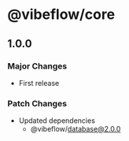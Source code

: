 # @vibeflow/core

## 1.0.0

### Major Changes

- First release

### Patch Changes

- Updated dependencies
  - @vibeflow/database@2.0.0
